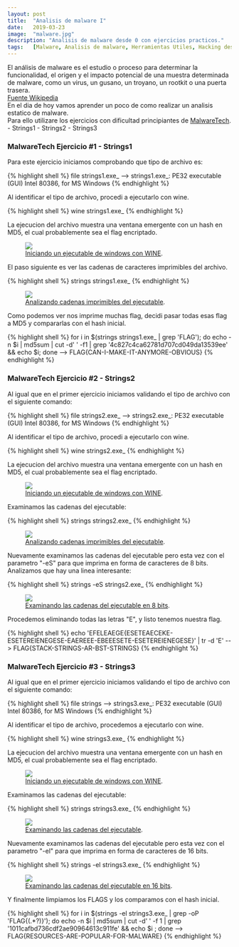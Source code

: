 ```yaml
---
layout: post
title:  "Analisis de malware I"
date:   2019-03-23
image:  "malware.jpg"
description: "Analisis de malware desde 0 con ejercicios practicos."
tags:   [Malware, Analisis de malware, Herramientas Utiles, Hacking desde 0]
---
```


El análisis de malware es el estudio o proceso para determinar la funcionalidad, el origen y el impacto potencial de una muestra determinada de malware, como un virus, un gusano, un troyano, un rootkit o una puerta trasera.  
[Fuente Wikipedia](https://es.wikipedia.org/wiki/An%C3%A1lisis_de_malware)  
En el dia de hoy vamos aprender un poco de como realizar un analisis estatico de malware.  
Para ello utilizare los ejercicios con dificultad principiantes de [MalwareTech](https://www.malwaretech.com/beginner-malware-reversing-challenges).  
	- Strings1
	- Strings2
	- Strings3

### MalwareTech Ejercicio #1 - **Strings1**
Para este ejercicio iniciamos comprobando que tipo de archivo es:  

{% highlight shell %}
file strings1.exe_
--> strings1.exe_: PE32 executable (GUI) Intel 80386, for MS Windows
{% endhighlight %}

Al identificar el tipo de archivo, procedi a ejecutarlo con wine.  

{% highlight shell %}
wine strings1.exe_
{% endhighlight %}

La ejecucion del archivo muestra una ventana emergente con un hash en MD5, el cual probablemente sea el flag encriptado.  

<figure>
  <img src="{{site.baseurl}}/img/MalwExec1.png">
	<figcaption>
    <a href="{{site.baseurl}}/img/MalwExec1.png" title="Ejecucion del archivo con WINE">Iniciando un ejecutable de windows con WINE</a>.
  </figcaption>
</figure>

El paso siguiente es ver las cadenas de caracteres imprimibles del archivo.  

{% highlight shell %}
strings strings1.exe_
{% endhighlight %}

<figure>
  <img src="{{site.baseurl}}/img/MalwStringsFile1.png">
	<figcaption>
    <a href="{{site.baseurl}}/img/MalwStringsFile1.png" title="Uso del comando strings">Analizando cadenas imprimibles del ejecutable</a>.
  </figcaption>
</figure>

Como podemos ver nos imprime muchas flag, decidi pasar todas esas flag a MD5 y compararlas con el hash inicial.  

{% highlight shell %}
for i in $(strings strings1.exe_ | grep 'FLAG'); do echo -n $i | md5sum | cut -d' ' -f1 | grep '4c827c4ca62781d707cd049da13539ee' && echo $i; done
--> FLAG{CAN-I-MAKE-IT-ANYMORE-OBVIOUS}
{% endhighlight %}

### MalwareTech Ejercicio #2 - **Strings2**
Al igual que en el primer ejercicio iniciamos validando el tipo de archivo con el siguiente comando:  

{% highlight shell %}
file strings2.exe_
--> strings2.exe_: PE32 executable (GUI) Intel 80386, for MS Windows
{% endhighlight %}

Al identificar el tipo de archivo, procedi a ejecutarlo con wine.  

{% highlight shell %}
wine strings2.exe_
{% endhighlight %}

La ejecucion del archivo muestra una ventana emergente con un hash en MD5, el cual probablemente sea el flag encriptado.  

<figure>
  <img src="{{site.baseurl}}/img/MalwExec2.png">
	<figcaption>
    <a href="{{site.baseurl}}/img/MalwExec2.png" title="Ejecucion del archivo con WINE">Iniciando un ejecutable de windows con WINE</a>.
  </figcaption>
</figure>

Examinamos las cadenas del ejecutable:  

{% highlight shell %}
strings strings2.exe_
{% endhighlight %}

<figure>
  <img src="{{site.baseurl}}/img/MalwStringsFile2.png">
	<figcaption>
    <a href="{{site.baseurl}}/img/MalwStringsFile2.png" title="Uso del comando strings">Analizando cadenas imprimibles del ejecutable</a>.
  </figcaption>
</figure>

Nuevamente examinamos las cadenas del ejecutable pero esta vez con el parametro "-eS" para que imprima en forma de caracteres de 8 bits.  
Analizamos que hay una linea interesante:  

{% highlight shell %}
strings -eS strings2.exe_
{% endhighlight %}  

<figure>
  <img src="{{site.baseurl}}/img/MalwStrings2File2.png">
	<figcaption>
    <a href="{{site.baseurl}}/img/MalwStrings2File2.png" title="Uso del comando strings con parametros">Examinando las cadenas del ejecutable en 8 bits</a>.
  </figcaption>
</figure>

Procedemos eliminando todas las letras "E", y listo tenemos nuestra flag.  

{% highlight shell %}
echo 'EFELEAEGE{ESETEAECEKE-ESETEREIENEGESE-EAEREEE-EBEEESETE-ESETEREIENEGESE}' | tr -d 'E'
--> FLAG{STACK-STRINGS-AR-BST-STRINGS}
{% endhighlight %}  

### MalwareTech Ejercicio #3 - **Strings3**
Al igual que en el primer ejercicio iniciamos validando el tipo de archivo con el siguiente comando:

{% highlight shell %}
file strings
--> strings3.exe_: PE32 executable (GUI) Intel 80386, for MS Windows
{% endhighlight %}  

Al identificar el tipo de archivo, procedemos a ejecutarlo con wine.

{% highlight shell %}
wine strings3.exe_
{% endhighlight %}  

La ejecucion del archivo muestra una ventana emergente con un hash en MD5, el cual probablemente sea el flag encriptado.

<figure>
  <img src="{{site.baseurl}}/img/MalwExec3.png">
	<figcaption>
    <a href="{{site.baseurl}}/img/MalwExec3.png" title="Ejecucion del archivo con WINE">Iniciando un ejecutable de windows con WINE</a>.
  </figcaption>
</figure>

Examinamos las cadenas del ejecutable:

{% highlight shell %}
strings strings3.exe_
{% endhighlight %}  

<figure>
  <img src="{{site.baseurl}}/img/MalwStringsFile3.png">
	<figcaption>
    <a href="{{site.baseurl}}/img/MalwStringsFile3.png" title="Uso del comando strings">Examinando las cadenas del ejecutable</a>.
  </figcaption>
</figure>

Nuevamente examinamos las cadenas del ejecutable pero esta vez con el parametro "-el" para que imprima en forma de caracteres de 16 bits.

{% highlight shell %}
strings -el strings3.exe_
{% endhighlight %}  

<figure>
  <img src="{{site.baseurl}}/img/MalwStrings3File3.png">
	<figcaption>
    <a href="{{site.baseurl}}/img/MalwStrings3File3" title="Uso del comando strings con parametros">Examinando las cadenas del ejecutable en 16 bits</a>.
  </figcaption>
</figure>

Y finalmente limpiamos los FLAGS y los comparamos con el hash inicial.  

{% highlight shell %}
for i in $(strings -el strings3.exe_ | grep -oP 'FLAG{(.*?)}'); do echo -n $i | md5sum | cut -d' ' -f 1 | grep '1011cafbd736cdf2ae90964613c911fe' && echo $i ; done
--> FLAG{RESOURCES-ARE-POPULAR-FOR-MALWARE}
{% endhighlight %}  
